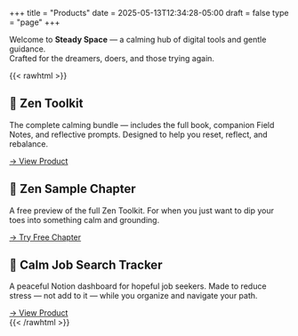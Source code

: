 +++
title = "Products"
date = 2025-05-13T12:34:28-05:00
draft = false
type = "page"
+++

Welcome to **Steady Space** — a calming hub of digital tools and gentle guidance.  
Crafted for the dreamers, doers, and those trying again.

{{< rawhtml >}}
<div class="product-grid">
  <div class="product-card">
    <h2>🧘 Zen Toolkit</h2>
    <p>The complete calming bundle — includes the full book, companion Field Notes, and reflective prompts. Designed to help you reset, reflect, and rebalance.</p>
    <a href="https://gum.new/gum/cmalnfax9001k03jo64ztd8y6" target="_blank" class="product-button">→ View Product</a>
  </div>

  <div class="product-card">
    <h2>📖 Zen Sample Chapter</h2>
    <p>A free preview of the full Zen Toolkit. For when you just want to dip your toes into something calm and grounding.</p>
    <a href="https://gum.new/gum/cmamtgpg3001v03l130i43rhz" target="_blank" class="product-button">→ Try Free Chapter</a>
  </div>

  <div class="product-card">
    <h2>💼 Calm Job Search Tracker</h2>
    <p>A peaceful Notion dashboard for hopeful job seekers. Made to reduce stress — not add to it — while you organize and navigate your path.</p>
    <a href="https://gum.new/gum/cmamt2a4f000l03l1axlgge2d" target="_blank" class="product-button">→ View Product</a>
  </div>
</div>
{{< /rawhtml >}}
